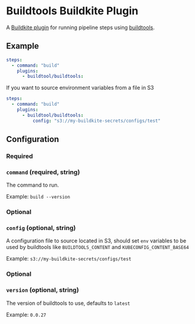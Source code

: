 # Buildtools Buildkite Plugin 

A [Buildkite plugin](https://buildkite.com/docs/agent/v3/plugins) for running pipeline steps using [buildtools](https://buildtools.io/).

## Example

```yml
steps:
  - command: "build"
    plugins:
      - buildtool/buildtools:
```

If  you want to source environment variables from a file in S3
```yml
steps:
  - command: "build"
    plugins:
      - buildtool/buildtools:
          config: "s3://my-buildkite-secrets/configs/test"
```

## Configuration

### Required

### `command` (required, string)

The command to run.

Example: `build --version`

### Optional

### `config` (optional, string)

A configuration file to source located in S3, should set `env` variables to be used by buildtools like `BUILDTOOLS_CONTENT` and `KUBECONFIG_CONTENT_BASE64`

Example: `s3://my-buildkite-secrets/configs/test`

### Optional

### `version` (optional, string)

The version of buildtools to use, defaults to `latest`

Example: `0.0.27`